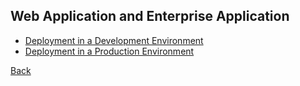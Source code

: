 

## Web Application and Enterprise Application
* [Deployment in a Development Environment](https://github.com/hmislk/hmis/wiki/Deployment-in-a-Development-Environment)
* [Deployment in a Production Environment](https://github.com/hmislk/hmis/wiki/Deployment-in-a-Production-Environment)



[Back](https://github.com/hmislk/hmis/wiki/Developer-Manual)

